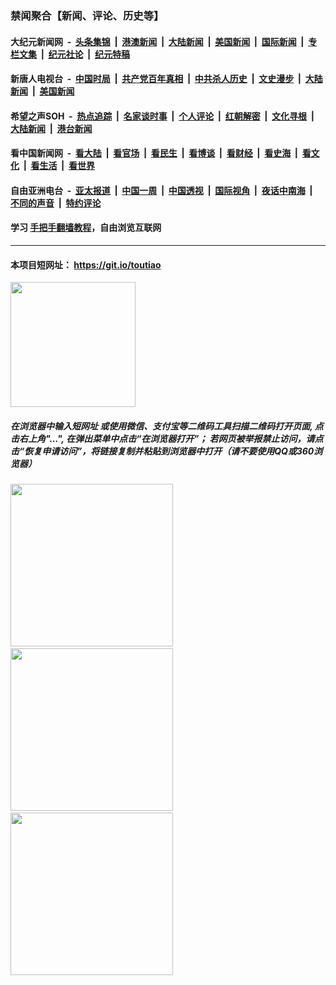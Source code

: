### 禁闻聚合【新闻、评论、历史等】

#### 大纪元新闻网 &nbsp;-&nbsp; [头条集锦](indexes/E头条集锦.md?t=02071755) &nbsp;|&nbsp; [港澳新闻](indexes/E港澳新闻.md?t=02071755)  &nbsp;|&nbsp; [大陆新闻](indexes/E大陆新闻.md?t=02071755) &nbsp;|&nbsp; [美国新闻](indexes/E美国新闻.md?t=02071755) &nbsp;|&nbsp; [国际新闻](indexes/E国际新闻.md?t=02071755) &nbsp;|&nbsp; [专栏文集](indexes/E专栏文集.md?t=02071755) &nbsp;|&nbsp; [纪元社论](indexes/E纪元社论.md?t=02071755) &nbsp;|&nbsp; [纪元特稿](indexes/E纪元特稿.md?t=02071755) 

#### 新唐人电视台 &nbsp;-&nbsp; [中国时局](indexes/N中国时局.md?t=02071755) &nbsp;|&nbsp; [共产党百年真相](indexes/N共产党百年真相.md?t=02071755) &nbsp;|&nbsp; [中共杀人历史](indexes/N中共杀人历史.md?t=02071755) &nbsp;|&nbsp; [文史漫步](indexes/N文史漫步.md?t=02071755) &nbsp;|&nbsp; [大陆新闻](indexes/N大陆新闻.md?t=02071755) &nbsp;|&nbsp; [美国新闻](indexes/N美国新闻.md?t=02071755)

#### 希望之声SOH &nbsp;-&nbsp; [热点追踪](indexes/H热点追踪.md?t=02071755) &nbsp;|&nbsp; [名家谈时事](indexes/H名家谈时事.md?t=02071755) &nbsp;|&nbsp; [个人评论](indexes/H个人评论.md?t=02071755)  &nbsp;|&nbsp; [红朝解密](indexes/H红朝解密.md?t=02071755) &nbsp;|&nbsp; [文化寻根](indexes/H文化寻根.md?t=02071755) &nbsp;|&nbsp; [大陆新闻](indexes/H大陆新闻.md?t=02071755) &nbsp;|&nbsp; [港台新闻](indexes/H港台新闻.md?t=02071755)

#### 看中国新闻网 &nbsp;-&nbsp; [看大陆](indexes/S看大陆.md?t=02071755) &nbsp;|&nbsp; [看官场](indexes/S看官场.md?t=02071755) &nbsp;|&nbsp; [看民生](indexes/S看民生.md?t=02071755)  &nbsp;|&nbsp; [看博谈](indexes/S看博谈.md?t=02071755) &nbsp;|&nbsp; [看财经](indexes/S看财经.md?t=02071755) &nbsp;|&nbsp; [看史海](indexes/S看史海.md?t=02071755) &nbsp;|&nbsp; [看文化](indexes/S看文化.md?t=02071755) &nbsp;|&nbsp; [看生活](indexes/S看生活.md?t=02071755) &nbsp;|&nbsp; [看世界](indexes/S看世界.md?t=02071755)

#### 自由亚洲电台 &nbsp;-&nbsp; [亚太报道](indexes/R亚太报道.md?t=02071755) &nbsp;|&nbsp; [中国一周](indexes/R中国一周.md?t=02071755) &nbsp;|&nbsp; [中国透视](indexes/R中国透视.md?t=02071755)  &nbsp;|&nbsp; [国际视角](indexes/R国际视角.md?t=02071755) &nbsp;|&nbsp; [夜话中南海](indexes/R夜话中南海.md?t=02071755) &nbsp;|&nbsp; [不同的声音](indexes/R不同的声音.md?t=02071755) &nbsp;|&nbsp; [特约评论](indexes/R特约评论.md?t=02071755)

#### 学习 [手把手翻墙教程](https://github.com/gfw-breaker/guides/wiki)，自由浏览互联网

----

#### 本项目短网址： https://git.io/toutiao
<img src="https://raw.githubusercontent.com/gfw-breaker/banned-news/master/scripts/img/qr.png" width="200px"/>  

##### 在浏览器中输入短网址 或使用微信、支付宝等二维码工具扫描二维码打开页面, 点击右上角"...", 在弹出菜单中点击“在浏览器打开”； 若网页被举报禁止访问，请点击“恢复申请访问”，将链接复制并粘贴到浏览器中打开（请不要使用QQ或360浏览器）

<img src="https://raw.githubusercontent.com/gfw-breaker/banned-news/master/scripts/img/1.png" width="260px"/> &nbsp; <img src="https://raw.githubusercontent.com/gfw-breaker/banned-news/master/scripts/img/2.png" width="260px"/> &nbsp; <img src="https://raw.githubusercontent.com/gfw-breaker/banned-news/master/scripts/img/3.png" width="260px"/>
